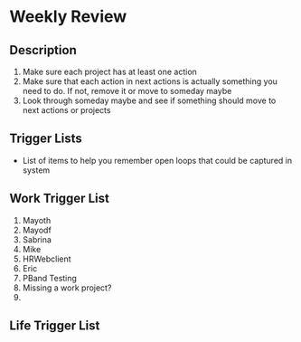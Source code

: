 # Weekly Review

## Description
1. Make sure each project has at least one action
2. Make sure that each action in next actions is actually something you need to do. If not, remove it or move to someday maybe
3. Look through someday maybe and see if something should move to next actions or projects

## Trigger Lists
- List of items to help you remember open loops that could be captured in system

## Work Trigger List
1. Mayoth
2. Mayodf
3. Sabrina
4. Mike
5. HRWebclient
6. Eric
7. PBand Testing
8. Missing a work project?
9. 

## Life Trigger List